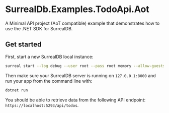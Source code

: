 # SurrealDb.Examples.TodoApi.Aot

A Minimal API project (AoT compatible) example that demonstrates how to use the .NET SDK for SurrealDB.

## Get started

First, start a new SurrealDB local instance:

```sh
surreal start --log debug --user root --pass root memory --allow-guests
```

Then make sure your SurrealDB server is running on `127.0.0.1:8000` and run your app from the command line with:

```sh
dotnet run
```

You should be able to retrieve data from the following API endpoint: `https://localhost:5293/api/todos`.